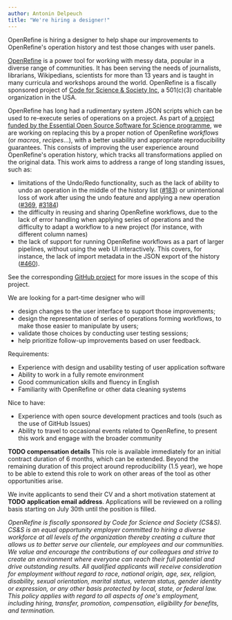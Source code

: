 ```yaml
---
author: Antonin Delpeuch
title: "We're hiring a designer!"
---
```


OpenRefine is hiring a designer to help shape our improvements to OpenRefine's operation history and test those changes with user panels.
<!--truncate-->

[OpenRefine](https://openrefine.org/) is a power tool for working with messy data, popular in a diverse range of communities. It has been serving the needs of journalists, librarians, Wikipedians, scientists for more than 13 years and is taught in many curricula and workshops around the world. OpenRefine is a fiscally sponsored project of [Code for Science & Society Inc](https://codeforscience.org/), a 501(c)(3) charitable organization in the USA.

OpenRefine has long had a rudimentary system JSON scripts which can be used to re-execute series of operations on a project. As part of [a project funded by the Essential Open Source Software for Science programme](https://chanzuckerberg.com/eoss/proposals/improving-openrefines-reproducibility/), we are working on replacing this by a proper notion of OpenRefine *workflows* (or *macros*, *recipes*…), with a better usability and appropriate reproducibility guarantees.
This consists of improving the user experience around OpenRefine's operation history, which tracks all transformations applied on the original data. This work aims to address a range of long standing issues, such as:
- limitations of the Undo/Redo functionality, such as the lack of ability to undo an operation in the middle of the history list ([#183](https://github.com/OpenRefine/OpenRefine/issues/183)) or unintentional loss of work after using the undo feature and
  applying a new operation ([#369](https://github.com/OpenRefine/OpenRefine/issues/369), [#3184](https://github.com/OpenRefine/OpenRefine/issues/3184))
- the difficulty in reusing and sharing OpenRefine workflows, due to the lack of error handling when applying series of operations and the difficulty to adapt a workflow to a new project (for instance, with different column names)
- the lack of support for running OpenRefine workflows as a part of larger pipelines, without using the web UI interactively. This covers, for instance, the lack of import metadata in the JSON export of the history
  ([#460](https://github.com/OpenRefine/OpenRefine/issues/460)).

See the corresponding [GitHub project](https://github.com/orgs/OpenRefine/projects/6) for more issues in the scope of this project.

We are looking for a part-time designer who will
* design changes to the user interface to support those improvements;
* design the representation of series of operations forming workflows, to make those easier to manipulate by users;
* validate those choices by conducting user testing sessions;
* help prioritize follow-up improvements based on user feedback.

Requirements: 
* Experience with design and usability testing of user application software
* Ability to work in a fully remote environment
* Good communication skills and fluency in English
* Familiarity with OpenRefine or other data cleaning systems

Nice to have:
* Experience with open source development practices and tools (such as the use of GitHub Issues)
* Ability to travel to occasional events related to OpenRefine, to present this work and engage with the broader community

**TODO compensation details**
This role is available immediately for an initial contract duration of 6 months, which can be extended. Beyond the remaining duration of this project around reproducibility (1.5 year), we hope to be able to extend this role to work on other areas of the tool as other opportunities arise.

We invite applicants to send their CV and a short motivation statement at **TODO application email address**. Applications will be reviewed on a rolling basis starting on July 30th until the position is filled.

*OpenRefine is fiscally sponsored by Code for Science and Society (CS&S). CS&S is an equal opportunity employer committed to hiring a diverse workforce at all levels of the organization thereby creating a culture that allows us to better serve our clientele, our employees and our communities. We value and encourage the contributions of our colleagues and strive to create an environment where everyone can reach their full potential and drive outstanding results. All qualified applicants will receive consideration for employment without regard to race, national origin, age, sex, religion, disability, sexual orientation, marital status, veteran status, gender identity or expression, or any other basis protected by local, state, or federal law. This policy applies with regard to all aspects of one's employment, including hiring, transfer, promotion, compensation, eligibility for benefits, and termination.*

